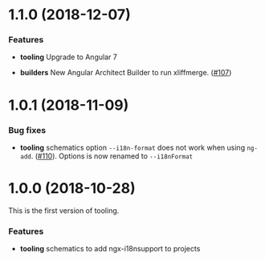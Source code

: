 <a name="1.1.0"></a>
# 1.1.0 (2018-12-07)

### Features

* **tooling** Upgrade to Angular 7

* **builders** New Angular Architect Builder to run xliffmerge. ([#107](https://github.com/martinroob/ngx-i18nsupport/issues/107))

<a name="1.0.1"></a>
# 1.0.1 (2018-11-09)

### Bug fixes
* **tooling** schematics option `--i18n-format` does not work when using `ng-add`.
([#110](https://github.com/martinroob/ngx-i18nsupport/issues/110)). Options is now renamed to `--i18nFormat`

<a name="1.0.0"></a>
# 1.0.0 (2018-10-28)

This is the first version of tooling.

### Features
* **tooling** schematics to add ngx-i18nsupport to projects
